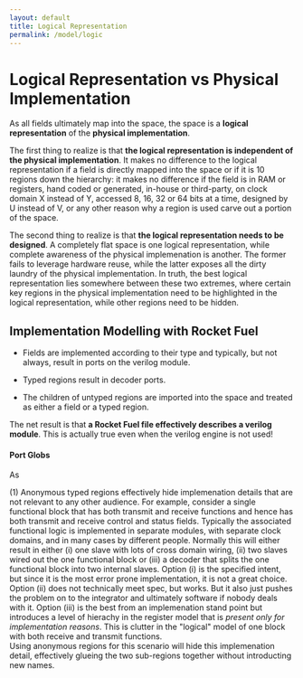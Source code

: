 ```yaml
---
layout: default
title: Logical Representation
permalink: /model/logic
---
```


Logical Representation vs Physical Implementation
=================================================

As all fields ultimately map into the space, the space is a **logical 
representation** of the **physical implementation**.  

The first thing to realize is that **the logical representation is independent 
of the physical implementation**.  It makes no difference to the logical 
representation if a field is directly mapped into the space or if it is 10 
regions down the hierarchy: it makes no difference if the field is in RAM or 
registers, hand coded or generated, in-house or third-party, on clock domain X 
instead of Y, accessed 8, 16, 32 or 64 bits at a time, designed by U instead of 
V, or any other reason why a region is used carve out a portion of the space.

The second thing to realize is that **the logical representation needs to be 
designed**.  A completely flat space is one logical representation, while 
complete awareness of the physical implemenation is another.  The former fails 
to leverage hardware reuse, while the latter exposes all the dirty laundry of 
the physical implementation.  In truth, the best logical representation lies 
somewhere between these two extremes, where certain key regions in the physical
implementation need to be highlighted in the logical representation, while 
other regions need to be hidden.

Implementation Modelling with Rocket Fuel
-----------------------------------------

* Fields are implemented according to their type and typically, but not
  always, result in ports on the verilog module.

* Typed regions result in decoder ports.

* The children of untyped regions are imported into the space and treated
  as either a field or a typed region.

The net result is that **a Rocket Fuel file effectively describes a verilog
module**. This is actually true even when the verilog engine is not used!


#### Port Globs ####


As 

(1) Anonymous typed regions effectively hide implemenation details that are not 
relevant to any other audience.  For example, consider a single functional block 
that has both transmit and receive functions and hence has both transmit and 
receive control and status fields.  Typically the associated functional logic is 
implemented in separate modules, with separate clock domains, and in many cases 
by different people.  Normally this will either result in either (i) one slave 
with lots of cross domain wiring, (ii) two slaves wired out the one functional 
block or (iii) a decoder that splits the one functional block into two internal
slaves.  Option (i) is the specified intent, but since it is the most error prone
implementation, it is not a great choice.  Option (ii) does not technically meet
spec, but works. But it also just pushes the problem on to the integrator and
ultimately software if nobody deals with it.  Option (iii) is the best from an 
implemenation stand point but introduces a level of hierachy in the register 
model that is _present only for implementation reasons_.  This is clutter in
the "logical" model of one block with both receive and transmit functions.  
Using anonymous regions for this scenario will hide this implemenation detail,
effectively glueing the two sub-regions together without introducting new
names.
